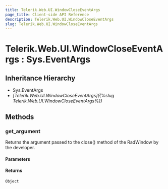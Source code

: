 ```yaml
---
title: Telerik.Web.UI.WindowCloseEventArgs
page_title: Client-side API Reference
description: Telerik.Web.UI.WindowCloseEventArgs
slug: Telerik.Web.UI.WindowCloseEventArgs
---
```


# Telerik.Web.UI.WindowCloseEventArgs : Sys.EventArgs 

## Inheritance Hierarchy

* Sys.EventArgs
* *[Telerik.Web.UI.WindowCloseEventArgs]({%slug Telerik.Web.UI.WindowCloseEventArgs%})*

## Methods

###  get_argument

Returns the argument passed to the close() method of the RadWindow by the developer. 

#### Parameters

#### Returns

`Object` 
